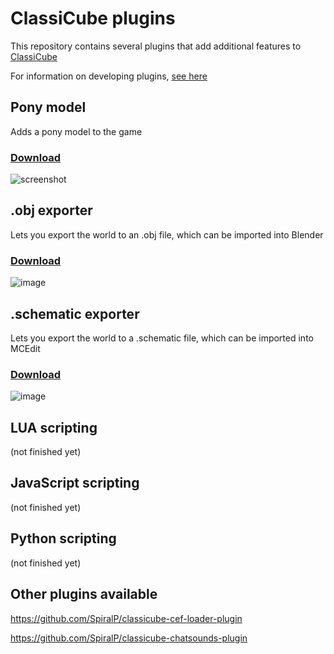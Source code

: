# ClassiCube plugins

This repository contains several plugins that add additional features to [ClassiCube](https://github.com/UnknownShadow200/ClassiCube)

For information on developing plugins, [see here](https://github.com/UnknownShadow200/ClassiCube/blob/master/doc/plugin-dev.md)


## Pony model

Adds a pony model to the game

### [Download](/Pony)

![screenshot](https://user-images.githubusercontent.com/6509348/114266919-736a6580-9a3c-11eb-8044-cf5ce9cb243b.png)

## .obj exporter

Lets you export the world to an .obj file, which can be imported into Blender

### [Download](/ObjExporter)

![image](https://user-images.githubusercontent.com/6509348/114267785-1cb35a80-9a41-11eb-9173-185ff7c26a97.png)

## .schematic exporter

Lets you export the world to a .schematic file, which can be imported into MCEdit

### [Download](/SchematicExporter)

![image](https://user-images.githubusercontent.com/6509348/114267960-0954bf00-9a42-11eb-8b89-d5c5bbf52265.png)

## LUA scripting

(not finished yet)

## JavaScript scripting

(not finished yet)

## Python scripting

(not finished yet)

## Other plugins available
https://github.com/SpiralP/classicube-cef-loader-plugin

https://github.com/SpiralP/classicube-chatsounds-plugin
